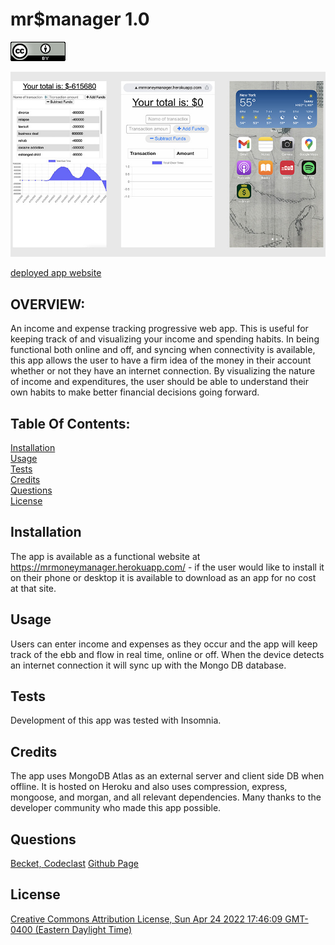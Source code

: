 # mr$manager 1.0
  ![Creative Commons Attribution License, Sun Apr 24 2022 17:46:09 GMT-0400 (Eastern Daylight Time)](./assets/img/readme/cc-by.png)

  ![mr$manager screenshot](./assets/img/readme/mrmmReadme.jpg)

  [deployed app website](https://mrmoneymanager.herokuapp.com/)
  ## OVERVIEW:
   An income and expense tracking progressive web app. This is useful for keeping track of and visualizing your income and spending habits. In being functional both online and off, and syncing when connectivity is available, this app allows the user to have a firm idea of the money in their account whether or not they have an internet connection. By visualizing the nature of income and expenditures, the user should be able to understand their own habits to make better financial decisions going forward.

  ## Table Of Contents:
  [Installation](README.md#installation)<br>
  [Usage](README.md#usage)<br>
  [Tests](README.md#tests)<br>
  [Credits](README.md#credits)<br>
  [Questions](README.md#questions)<br>
  [License](README.md#license)<br>

  ## Installation
  The app is available as a functional website at https://mrmoneymanager.herokuapp.com/ - if the user would like to install it on their phone or desktop it is available to download as an app for no cost at that site.

  ## Usage
  Users can enter income and expenses as they occur and the app will keep track of the ebb and flow in real time, online or off. When the device detects an internet connection it will sync up with the Mongo DB database.

  ## Tests
  Development of this app was tested with Insomnia.

  ## Credits
  The app uses MongoDB Atlas as an external server and client side DB when offline. It is hosted on Heroku and also uses compression, express, mongoose, and morgan, and all relevant dependencies. Many thanks to the developer community who made this app possible.

  ## Questions
  [Becket, Codeclast](becketbowes@gmail.com)
  [Github Page](http://www.github.com/becketbowes)

  ## License
  [Creative Commons Attribution License, Sun Apr 24 2022 17:46:09 GMT-0400 (Eastern Daylight Time)](https://creativecommons.org/licenses/by/4.0/legalcode)
